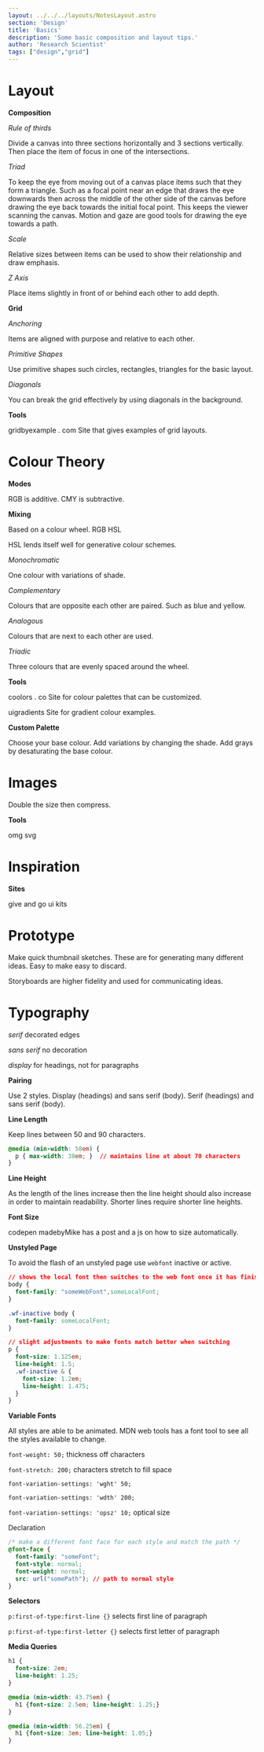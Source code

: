 ```yaml
---
layout: ../../../layouts/NotesLayout.astro
section: 'Design'
title: 'Basics'
description: 'Some basic composition and layout tips.'
author: 'Research Scientist'
tags: ["design","grid"]
---
```


# Layout

**Composition**

*Rule of thirds*

Divide a canvas into three sections horizontally and 3 sections vertically.
Then place the item of focus in one of the intersections.

*Triad*

To keep the eye from moving out of a canvas place items such that they form a triangle. Such as a focal point near an edge that draws the eye downwards then across the middle of the other side of the canvas before drawing the eye back towards the initial focal point.
This keeps the viewer scanning the canvas.
Motion and gaze are good tools for drawing the eye towards a path.

*Scale*

Relative sizes between items can be used to show their relationship and draw emphasis.

*Z Axis*

Place items slightly in front of or behind each other to add depth.

**Grid**

*Anchoring*

Items are aligned with purpose and relative to each other.

*Primitive Shapes*

Use primitive shapes such circles, rectangles, triangles for the basic layout.

*Diagonals*

You can break the grid effectively by using diagonals in the background.

**Tools**

gridbyexample . com
Site that gives examples of grid layouts.

# Colour Theory

**Modes**

RGB is additive.
CMY is subtractive.

**Mixing**

Based on a colour wheel.
RGB
HSL

HSL lends itself well for generative colour schemes.

*Monochromatic*

One colour with variations of shade.

*Complementary*

Colours that are opposite each other are paired. Such as blue and yellow.

*Analogous*

Colours that are next to each other are used.

*Triadic*

Three colours that are evenly spaced around the wheel.

**Tools**

coolors . co
Site for colour palettes that can be customized.

uigradients
Site for gradient colour examples.

**Custom Palette**

Choose your base colour.
Add variations by changing the shade.
Add grays by desaturating the base colour.

# Images

Double the size then compress.

**Tools**

omg svg

# Inspiration

**Sites**

give and go
ui kits

# Prototype

Make quick thumbnail sketches. These are for generating many different ideas. Easy to make easy to discard.

Storyboards are higher fidelity and used for communicating ideas.

# Typography

*serif* decorated edges

*sans serif* no decoration

*display* for headings, not for paragraphs

**Pairing**

Use 2 styles.
Display (headings) and sans serif (body).
Serif (headings) and sans serif (body).

**Line Length**

Keep lines between 50 and 90 characters.

```css
@media (min-width: 58em) {
  p { max-width: 38em; }  // maintains line at about 70 characters
}
```

**Line Height**

As the length of the lines increase then the line height should also increase in order to maintain readability.
Shorter lines require shorter line heights.

**Font Size**

codepen madebyMike has a post and a js on how to size automatically.

**Unstyled Page**

To avoid the flash of an unstyled page use `webfont` inactive or active.

```css
// shows the local font then switches to the web font once it has finished loading
body {
  font-family: "someWebFont",someLocalFont;
}

.wf-inactive body {
  font-family: someLocalFont;
}
```
```css
// slight adjustments to make fonts match better when switching
p {
  font-size: 1.125em;
  line-height: 1.5;
  .wf-inactive & {
    font-size: 1.2em;
    line-height: 1.475;
  }
}
```

**Variable Fonts**

All styles are able to be animated.
MDN web tools has a font tool to see all the styles available to change.


`font-weight: 50;` thickness off characters

`font-stretch: 200;` characters stretch to fill space

`font-variation-settings: 'wght' 50;`

`font-variation-settings: 'wdth' 200;`

`font-variation-settings: 'opsz' 10;` optical size

Declaration

```css
/* make a different font face for each style and match the path */
@font-face {
  font-family: "someFont";
  font-style: normal;
  font-weight: normal;
  src: url("somePath"); // path to normal style
}
```

**Selectors**

`p:first-of-type:first-line {}` selects first line of paragraph

`p:first-of-type:first-letter {}` selects first letter of paragraph

**Media Queries**

```css
h1 {
  font-size: 2em;
  line-height: 1.25;
}

@media (min-width: 43.75em) {
  h1 {font-size: 2.5em; line-height: 1.25;}
}

@media (min-width: 56.25em) {
  h1 {font-size: 3em; line-height: 1.05;}
}
```
